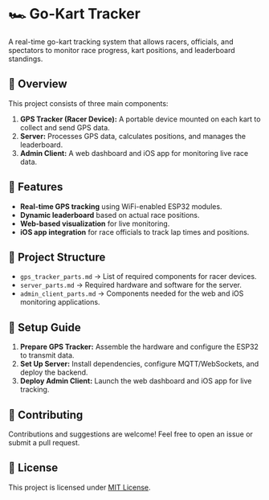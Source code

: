 # 🏎️ Go-Kart Tracker
A real-time go-kart tracking system that allows racers, officials, and spectators to monitor race progress, kart positions, and leaderboard standings.

## 📌 Overview
This project consists of three main components:
1. **GPS Tracker (Racer Device):** A portable device mounted on each kart to collect and send GPS data.
2. **Server:** Processes GPS data, calculates positions, and manages the leaderboard.
3. **Admin Client:** A web dashboard and iOS app for monitoring live race data.

## 🚀 Features
- **Real-time GPS tracking** using WiFi-enabled ESP32 modules.
- **Dynamic leaderboard** based on actual race positions.
- **Web-based visualization** for live monitoring.
- **iOS app integration** for race officials to track lap times and positions.

## 📂 Project Structure
- `gps_tracker_parts.md` → List of required components for racer devices.
- `server_parts.md` → Required hardware and software for the server.
- `admin_client_parts.md` → Components needed for the web and iOS monitoring applications.

## 🔧 Setup Guide
1. **Prepare GPS Tracker:** Assemble the hardware and configure the ESP32 to transmit data.
2. **Set Up Server:** Install dependencies, configure MQTT/WebSockets, and deploy the backend.
3. **Deploy Admin Client:** Launch the web dashboard and iOS app for live tracking.

## 📝 Contributing
Contributions and suggestions are welcome! Feel free to open an issue or submit a pull request.

## 📜 License
This project is licensed under [MIT License](LICENSE).

